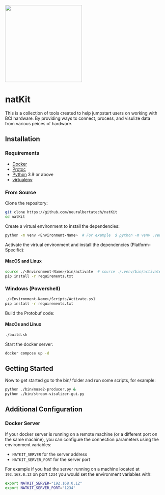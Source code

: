 <img src="https://neuralberta.tech/images/event/natHACKs/nathanGlow.png" height="250">

# natKit

This is a collection of tools created to help jumpstart users on working with BCI hardware. By providing ways to connect, process, and visulize data from various peices of hardware.


## Installation

### Requirements

- [Docker](https://docs.docker.com/get-docker/)
- [Protoc](https://grpc.io/docs/protoc-installation/)
- [Python](https://www.python.org/downloads/) 3.9 or above
- [virtualenv](https://docs.python.org/3/library/venv.html)


### From Source

Clone the repository:
```sh
git clone https://github.com/neuralbertatech/natKit
cd natKit
```

Create a virtual environment to install the dependencies:
```sh
python -m venv <Environment-Name>  # For example  $ python -m venv .venv
```

Activate the virtual environment and install the dependencies (Platform-Specific):
#### MacOS and Linux
```sh
source ./<Environment-Name>/bin/activate  # source ./.venv/bin/activate
pip install -r requirements.txt
```

### Windows (Powershell)
```sh
./<Environment-Name>/Scripts/Activate.ps1
pip install -r requirements.txt
```

Build the Protobuf code:
#### MacOs and Linux
```sh
./build.sh
```

Start the docker server:
```sh
docker compose up -d
```

## Getting Started

Now to get started go to the bin/ folder and run some scripts, for example:
```sh
python ./bin/muse2-producer.py &
python ./bin/stream-visulizer-gui.py
```

## Additional Configuration

### Docker Server

If your docker server is running on a remote machine (or a different port on the same machine), you can configure the connection parameters using the environment variables:
- `NATKIT_SERVER` for the server address
- `NATKIT_SERVER_PORT` for the server port

For example if you had the server running on a machine located at `192.168.0.12` on port `1234` you would set the environment variables with:
```sh
export NATKIT_SERVER="192.168.0.12"
export NATKIT_SERVER_PORT="1234"
```
